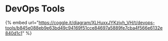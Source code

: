 # DevOps Tools

{% embed url="https://coggle.it/diagram/XLHuxxJYKzjvh_VH/t/devops-tools/b845e088eb9e63bd49c94169f51cce84697a5889fe7cba4f566e6132e840d1c1" %}

